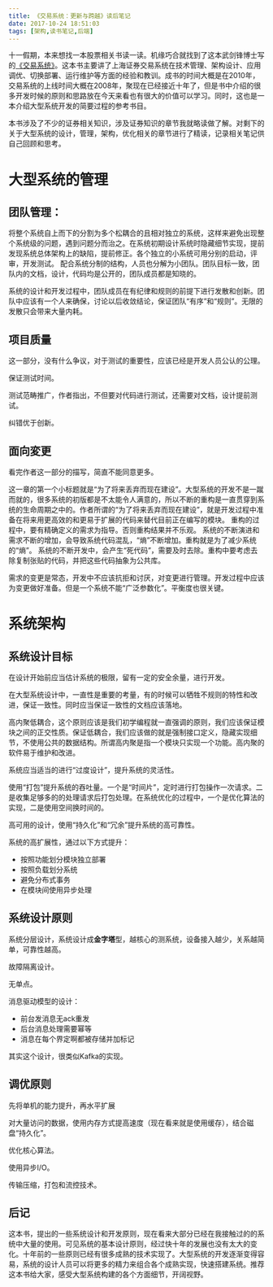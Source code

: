 ```yaml
---
title: 《交易系统：更新与跨越》读后笔记
date: 2017-10-24 18:51:03
tags: [架构,读书笔记,后端]
---
```

十一假期，本来想找一本股票相关书读一读。机缘巧合就找到了这本武剑锋博士写的[《交易系统》](https://book.douban.com/subject/5918414/)。这本书主要讲了上海证券交易系统在技术管理、架构设计、应用调优、切换部署、运行维护等方面的经验和教训。成书的时间大概是在2010年，交易系统的上线时间大概在2008年，聚现在已经接近十年了，但是书中介绍的很多开发时候的原则和思路放在今天来看也有很大的价值可以学习。同时，这也是一本介绍大型系统开发的简要过程的参考书目。

本书涉及了不少的证券相关知识，涉及证券知识的章节我就略读做了解。对剩下的关于大型系统的设计，管理，架构，优化相关的章节进行了精读，记录相关笔记供自己回顾和思考。

<!--more-->

# 大型系统的管理

## 团队管理：
将整个系统自上而下的分割为多个松耦合的且相对独立的系统，这样来避免出现整个系统级的问题，遇到问题分而治之。在系统初期设计系统时隐藏细节实现，提前发现系统总体架构上的缺陷，提前修正。各个独立的小系统可用分别的启动，评审，开发测试。
配合系统分制的结构，人员也分解为小团队。团队目标一致，团队内的文档，设计，代码均是公开的，团队成员都是知晓的。

系统的设计和开发过程中，团队成员在有纪律和规则的前提下进行发散和创新。团队中应该有一个人来确保，讨论以后收敛结论，保证团队“有序”和“规则”。无限的发散只会带来大量内耗。

## 项目质量
这一部分，没有什么争议，对于测试的重要性，应该已经是开发人员公认的公理。

保证测试时间。

测试范畴推广，作者指出，不但要对代码进行测试，还需要对文档，设计提前测试。

纠错优于创新。

## 面向変更
看完作者这一部分的描写，简直不能同意更多。

这一章的第一个小标题就是“为了将来丢弃而现在建设”。大型系统的开发不是一蹴而就的，很多系统的初版都是不太能令人满意的，所以不断的重构是一直贯穿到系统的生命周期之中的。作者所谓的“为了将来丢弃而现在建设”，就是开发过程中准备在将来用更高效的和更易于扩展的代码来替代目前正在编写的模块。
重构的过程中，要有精确定义的需求为指导。否则重构结果并不乐观。
系统的不断演进和需求不断的增加，会导致系统代码混乱，“熵”不断增加。重构就是为了减少系统的“熵”。
系统的不断开发中，会产生“死代码”，需要及时去除。重构中要考虑去除复制张贴的代码，并把这些代码抽象为公共库。

需求的变更是常态，开发中不应该抗拒和讨厌，对变更进行管理。开发过程中应该为变更做好准备。但是一个系统不能“广泛参数化”。平衡度也很关键。

# 系统架构

## 系统设计目标

在设计开始前应当估计系统的极限，留有一定的安全余量，进行开发。

在大型系统设计中，一直性是重要的考量，有的时候可以牺牲不规则的特性和改进，保证一致性。同时应当保证一致性的文档应该落地。

高内聚低耦合，这个原则应该是我们初学编程就一直强调的原则，我们应该保证模块之间的正交性质。保证低耦合，我们应该做的就是强制接口定义，隐藏实现细节，不使用公共的数据结构。所谓高内聚是指一个模块只实现一个功能。高内聚的软件易于维护和改进。

系统应当适当的进行“过度设计”，提升系统的灵活性。

使用“打包”提升系统的吞吐量。一个是“时间片”，定时进行打包操作一次请求。二是收集足够多的的处理请求后打包处理。在系统优化的过程中，一个是优化算法的实现，二是使用空间换时间的。

高可用的设计，使用“持久化”和“冗余”提升系统的高可靠性。

系统的高扩展性，通过以下方式提升：

* 按照功能划分模块独立部署
* 按照负载划分系统
* 避免分布式事务
* 在模块间使用异步处理

## 系统设计原则

系统分层设计，系统设计成**金字塔**型，越核心的测系统，设备接入越少，关系越简单，可靠性越高。

故障隔离设计。

无单点。

消息驱动模型的设计：

* 前台发消息无ack重发
* 后台消息处理需要幂等
* 消息在每个界定啊都被存储并加标记

其实这个设计，很类似Kafka的实现。 

## 调优原则

先将单机的能力提升，再水平扩展

对大量访问的数据，使用内存方式提高速度（现在看来就是使用缓存），结合磁盘“持久化”。

优化核心算法。

使用异步I/O。

传输压缩，打包和流控技术。

## 后记

这本书，提出的一些系统设计和开发原则，现在看来大部分已经在我接触过的的系统中大量的使用。可见系统的基本设计原则，经过快十年的发展也没有太大的变化。十年前的一些原则已经有很多成熟的技术实现了。大型系统的开发逐渐变得容易，系统的设计人员可以将更多的精力来组合各个成熟实现，快速搭建系统。推荐这本书给大家，感受大型系统构建的各个方面细节，开阔视野。